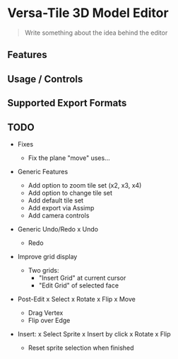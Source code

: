 # Versa-Tile 3D Model Editor

> Write something about the idea behind the editor

## Features

## Usage / Controls

## Supported Export Formats


## TODO

- Fixes
	- Fix the plane "move" uses...

- Generic Features
	- Add option to zoom tile set (x2, x3, x4)
	- Add option to change tile set
	- Add default tile set
	- Add export via Assimp
	- Add camera controls
	
- Generic Undo/Redo
	x Undo
	- Redo

- Improve grid display
	- Two grids:
		- "Insert Grid" at current cursor
		- "Edit Grid" of selected face

- Post-Edit
	x Select
	x Rotate
	x Flip
	x Move
	- Drag Vertex
	- Flip over Edge

- Insert:
	x Select Sprite
	x Insert by click
	x Rotate
	x Flip
	- Reset sprite selection when finished